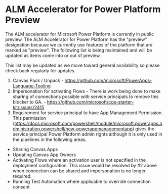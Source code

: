# ALM Accelerator for Power Platform Preview
The ALM accelerator for Microsoft Power Platform is currently in public preview.
The ALM Accelerator for Power Platform has the "preview" designation because we currently use features of the platform that are marked as "preview". The following list is being maintained and will be updated as items come into or out of preview.

This list may be updated as we move toward general availability so please check back regularly for updates.

1. Canvas Pack / Unpack - https://github.com/microsoft/PowerApps-Language-Tooling
1. Impersonation for activating Flows - There is work being done to make sharing of connections possible with service principals to remove this blocker to GA. - https://github.com/microsoft/coe-starter-kit/issues/2415
1. Requirement for service principal to have App Management Permission. This permission (https://docs.microsoft.com/powershell/module/microsoft.powerapps.administration.powershell/new-powerappmanagementapp) gives the service principal Power Platform admin rights although it is only used in the pipelines in the following areas.
  - Sharing Canvas Apps
  - Updating Canvas App Owners
  - Activating Flows where an activation user is not specified in the deployment configuration. This issue would be resolved by #2 above when connection can be shared and impersonation is no longer required.
  - Running Test Automation where applicable to override connection consent